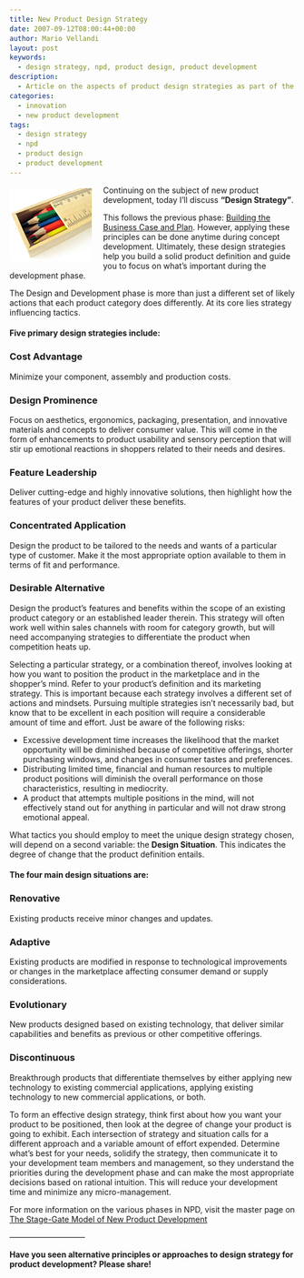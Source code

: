 ```yaml
---
title: New Product Design Strategy
date: 2007-09-12T08:00:44+00:00
author: Mario Vellandi
layout: post
keywords:
  - design strategy, npd, product design, product development
description:
  - Article on the aspects of product design strategies as part of the npd process. Also includes the potential design scenarios and how they affect a chosen strategy.
categories:
  - innovation
  - new product development
tags:
  - design strategy
  - npd
  - product design
  - product development
---
```

<img class="alignleft" style="margin: 5px 20px 10px 0pt; float: left;" src="../wp-content/uploads/2008/03/npd-designstrategy-sm.jpg" alt="visual metaphor for design strategy" />Continuing on the subject of new product development, today I’ll discuss **“Design Strategy”**.

This follows the previous phase: [Building the Business Case and Plan](../building-the-business-case-plan/ "building the business case and plan in new product development"). However, applying these principles can be done anytime during concept development. Ultimately, these design strategies help you build a solid product definition and guide you to focus on what&#8217;s important during the development phase.

The Design and Development phase is more than just a different set of likely actions that each product category does differently. At its core lies strategy influencing tactics.

#### Five primary design strategies include:

### Cost Advantage

Minimize your component, assembly and production costs.

### Design Prominence

Focus on aesthetics, ergonomics, packaging, presentation, and innovative materials and concepts to deliver consumer value. This will come in the form of enhancements to product usability and sensory perception that will stir up emotional reactions in shoppers related to their needs and desires.

### Feature Leadership

Deliver cutting-edge and highly innovative solutions, then highlight how the features of your product deliver these benefits.

### Concentrated Application

Design the product to be tailored to the needs and wants of a particular type of customer. Make it the most appropriate option available to them in terms of fit and performance.

### Desirable Alternative

Design the product&#8217;s features and benefits within the scope of an existing product category or an established leader therein. This strategy will often work well within sales channels with room for category growth, but will need accompanying strategies to differentiate the product when competition heats up.

Selecting a particular strategy, or a combination thereof, involves looking at how you want to position the product in the marketplace and in the shopper&#8217;s mind. Refer to your product&#8217;s definition and its marketing strategy. This is important because each strategy involves a different set of actions and mindsets. Pursuing multiple strategies isn&#8217;t necessarily bad, but know that to be excellent in each position will require a considerable amount of time and effort. Just be aware of the following risks:

* Excessive development time increases the likelihood that the market opportunity will be diminished because of competitive offerings, shorter purchasing windows, and changes in consumer tastes and preferences.
* Distributing limited time, financial and human resources to multiple product positions will diminish the overall performance on those characteristics, resulting in mediocrity.
* A product that attempts multiple positions in the mind, will not effectively stand out for anything in particular and will not draw strong emotional appeal.

What tactics you should employ to meet the unique design strategy chosen, will depend on a second variable: the **Design Situation**. This indicates the degree of change that the product definition entails.

#### The four main design situations are:

### Renovative

Existing products receive minor changes and updates.

### Adaptive

Existing products are modified in response to technological improvements or changes in the marketplace affecting consumer demand or supply considerations.

### Evolutionary

New products designed based on existing technology, that deliver similar capabilities and benefits as previous or other competitive offerings.

### Discontinuous

Breakthrough products that differentiate themselves by either applying new technology to existing commercial applications, applying existing technology to new commercial applications, or both.

To form an effective design strategy, think first about how you want your product to be positioned, then look at the degree of change your product is going to exhibit. Each intersection of strategy and situation calls for a different approach and a variable amount of effort expended. Determine what&#8217;s best for your needs, solidify the strategy, then communicate it to your development team members and management, so they understand the priorities during the development phase and can make the most appropriate decisions based on rational intuition. This will reduce your development time and minimize any micro-management.

For more information on the various phases in NPD, visit the master page on [The Stage-Gate Model of New Product Development](../the-stage-gate-model-of-product-development/ "stage gate model of new product development by robert g. cooper")

&#8212;&#8212;&#8212;&#8212;&#8212;&#8212;&#8212;&#8212;&#8212;&#8211;

**Have you seen alternative principles or approaches to design strategy for product development? Please share!**
